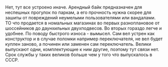 Нет, тут все устроено иначе. Арендный байк предназначен для неспешных прогулок по паркам, а его прочность нужна скорее для зашиты от повреждений неумелыми пользователями или вандалами.
ТО что продается в номальных магазинах во первых разноплановое от шоссейников до даунхильных двухподвесов. Во вторых гораздо легче и удобнее. По поводу быстрого износа - вымысел. Сам вел устрен как конструктор и в случае поломки например переключателя, не вел будет куплен заново, а починен или заменен сам переключатель. Велики выпускают одни, комплектующие к ним другие, поэтому тут связи нет.  Срок службы у таких великов больше чем у того что выпускалось в СССР.